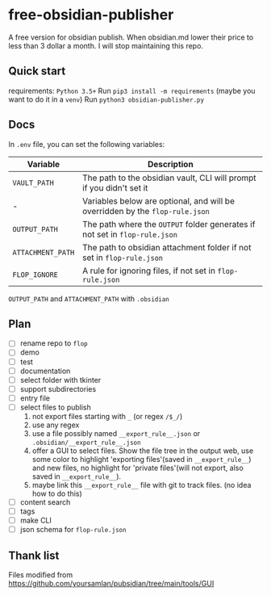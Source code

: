 # free-obsidian-publisher

A free version for obsidian publish. When obsidian.md lower their price to less than 3 dollar a month. I will stop maintaining this repo.

## Quick start

requirements: `Python 3.5+`
Run `pip3 install -m requirements` (maybe you want to do it in a `venv`)
Run `python3 obsidian-publisher.py`

## Docs

In `.env` file, you can set the following variables:

| Variable          | Description                                                                  |
| ----------------- | ---------------------------------------------------------------------------- |
| `VAULT_PATH`      | The path to the obsidian vault, CLI will prompt if you didn't set it         |
| -                 | Variables below are optional, and will be overridden by the `flop-rule.json` |
| `OUTPUT_PATH`     | The path where the `OUTPUT` folder generates if not set in `flop-rule.json`  |
| `ATTACHMENT_PATH` | The path to obsidian attachment folder if not set in `flop-rule.json`        |
| `FLOP_IGNORE`     | A rule for ignoring files, if not set in `flop-rule.json`                    |

`OUTPUT_PATH` and `ATTACHMENT_PATH` with `.obsidian`

## Plan

- [ ] rename repo to `flop`
- [ ] demo
- [ ] test
- [ ] documentation
- [ ] select folder with tkinter
- [ ] support subdirectories
- [ ] entry file
- [ ] select files to publish
  1. not export files starting with `_` (or regex `/$_/`)
  2. use any regex
  3. use a file possibly named `__export_rule__.json` or `.obsidian/__export_rule__.json`
  4. offer a GUI to select files. Show the file tree in the output web, use some color to highlight 'exporting files'(saved in `__export_rule__`) and new files, no highlight for 'private files'(will not export, also saved in `__export_rule__`).
  5. maybe link this `__export_rule__` file with git to track files. (no idea how to do this)
- [ ] content search
- [ ] tags
- [ ] make CLI
- [ ] json schema for `flop-rule.json`

## Thank list

Files modified from https://github.com/yoursamlan/pubsidian/tree/main/tools/GUI
